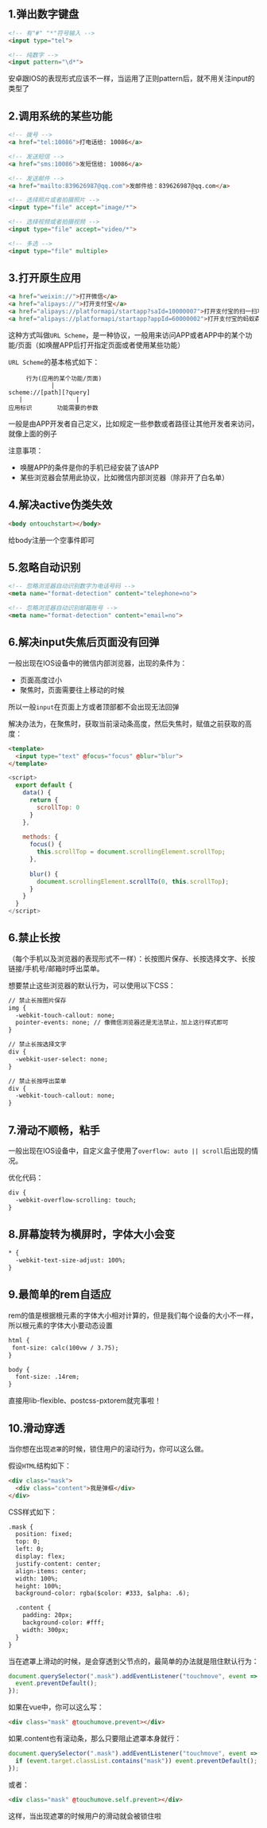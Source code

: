 ## 1.弹出数字键盘

````html
<!-- 有"#" "*"符号输入 -->
<input type="tel">

<!-- 纯数字 -->
<input pattern="\d*">

````
安卓跟IOS的表现形式应该不一样，当运用了正则pattern后，就不用关注input的类型了

## 2.调用系统的某些功能

````html
<!-- 拨号 -->
<a href="tel:10086">打电话给: 10086</a>

<!-- 发送短信 -->
<a href="sms:10086">发短信给: 10086</a>

<!-- 发送邮件 -->
<a href="mailto:839626987@qq.com">发邮件给：839626987@qq.com</a>

<!-- 选择照片或者拍摄照片 -->
<input type="file" accept="image/*">

<!-- 选择视频或者拍摄视频 -->
<input type="file" accept="video/*">

<!-- 多选 -->
<input type="file" multiple>

````

## 3.打开原生应用

````html
<a href="weixin://">打开微信</a>
<a href="alipays://">打开支付宝</a>
<a href="alipays://platformapi/startapp?saId=10000007">打开支付宝的扫一扫功能</a>
<a href="alipays://platformapi/startapp?appId=60000002">打开支付宝的蚂蚁森林</a>
````

这种方式叫做`URL Scheme`，是一种协议，一般用来访问APP或者APP中的某个功能/页面（如唤醒APP后打开指定页面或者使用某些功能）

`URL Scheme`的基本格式如下：

````
     行为(应用的某个功能/页面)    
            |
scheme://[path][?query]
   |               |
应用标识       功能需要的参数

````

一般是由APP开发者自己定义，比如规定一些参数或者路径让其他开发者来访问，就像上面的例子

注意事项：

* 唤醒APP的条件是你的手机已经安装了该APP
* 某些浏览器会禁用此协议，比如微信内部浏览器（除非开了白名单）

## 4.解决active伪类失效

````html
<body ontouchstart></body>

````
给body注册一个空事件即可

## 5.忽略自动识别

````html
<!-- 忽略浏览器自动识别数字为电话号码 -->
<meta name="format-detection" content="telephone=no">

<!-- 忽略浏览器自动识别邮箱账号 -->
<meta name="format-detection" content="email=no">

````

## 6.解决input失焦后页面没有回弹

一般出现在IOS设备中的微信内部浏览器，出现的条件为：

* 页面高度过小
* 聚焦时，页面需要往上移动的时候

所以一般`input`在页面上方或者顶部都不会出现无法回弹

解决办法为，在聚焦时，获取当前滚动条高度，然后失焦时，赋值之前获取的高度：

````html
<template>
  <input type="text" @focus="focus" @blur="blur">
</template>
````

````javascript
<script>
  export default {
    data() {
      return {
        scrollTop: 0
      }
    },
    
    methods: {
      focus() {
        this.scrollTop = document.scrollingElement.scrollTop;
      },
      
      blur() {
        document.scrollingElement.scrollTo(0, this.scrollTop);
      }
    }
  }
</script>

````

## 6.禁止长按

（每个手机以及浏览器的表现形式不一样）：长按图片保存、长按选择文字、长按链接/手机号/邮箱时呼出菜单。

想要禁止这些浏览器的默认行为，可以使用以下CSS：

````html
// 禁止长按图片保存
img {
  -webkit-touch-callout: none;
  pointer-events: none; // 像微信浏览器还是无法禁止，加上这行样式即可
}

// 禁止长按选择文字
div {
  -webkit-user-select: none;
}

// 禁止长按呼出菜单
div {
  -webkit-touch-callout: none;
}

````

## 7.滑动不顺畅，粘手

一般出现在IOS设备中，自定义盒子使用了`overflow: auto || scroll`后出现的情况。

优化代码：

````HTML
div {
  -webkit-overflow-scrolling: touch;
}

````

## 8.屏幕旋转为横屏时，字体大小会变

````html
* {
  -webkit-text-size-adjust: 100%;
}

````

## 9.最简单的rem自适应

rem的值是根据根元素的字体大小相对计算的，但是我们每个设备的大小不一样，所以根元素的字体大小要动态设置

````html
html {
 font-size: calc(100vw / 3.75);
}

body {
  font-size: .14rem;
}

````
直接用lib-flexible、postcss-pxtorem就完事啦！

## 10.滑动穿透

当你想在出现`遮罩`的时候，锁住用户的滚动行为，你可以这么做。

假设`HTML`结构如下：

````html
<div class="mask">
  <div class="content">我是弹框</div>
</div>

````

CSS样式如下：

````html
.mask {
  position: fixed;
  top: 0;
  left: 0;
  display: flex;
  justify-content: center;
  align-items: center;
  width: 100%;
  height: 100%;
  background-color: rgba($color: #333, $alpha: .6);

  .content {
    padding: 20px;
    background-color: #fff;
    width: 300px;
  }
}

````

当在遮罩上滑动的时候，是会穿透到父节点的，最简单的办法就是阻住默认行为：

````javascript
document.querySelector(".mask").addEventListener("touchmove", event => {
  event.preventDefault();
});

````

如果在vue中，你可以这么写：

````html
<div class="mask" @touchumove.prevent></div>
````

如果.content也有滚动条，那么只要阻止遮罩本身就行：

````js
document.querySelector(".mask").addEventListener("touchmove", event => {
  if (event.target.classList.contains("mask")) event.preventDefault();
});

````
或者：

````html
<div class="mask" @touchumove.self.prevent></div>

````
这样，当出现遮罩的时候用户的滑动就会被锁住啦